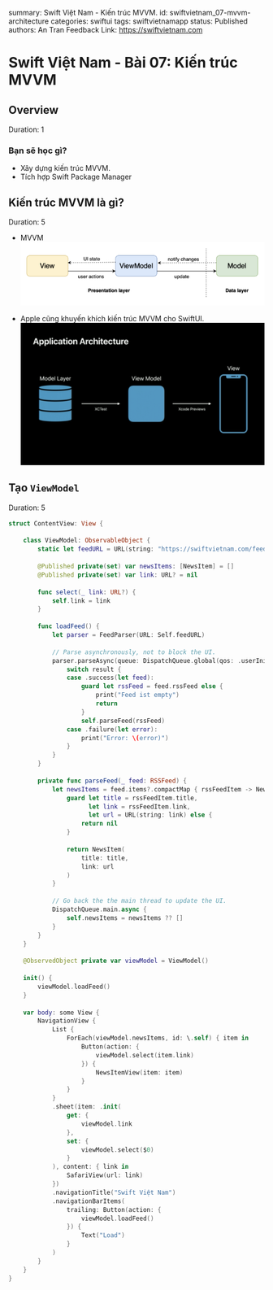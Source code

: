 summary: Swift Việt Nam - Kiến trúc MVVM.
id: swiftvietnam_07-mvvm-architecture
categories: swiftui
tags: swiftvietnamapp
status: Published
authors: An Tran
Feedback Link: https://swiftvietnam.com

# Swift Việt Nam - Bài 07: Kiến trúc MVVM
<!-- ------------------------ -->
## Overview
Duration: 1

### Bạn sẽ học gì?
- Xây dựng kiến trúc MVVM.
- Tích hợp Swift Package Manager

<!-- ------------------------ -->
## Kiến trúc MVVM là gì? 
Duration: 5

- MVVM
![07_01_mvvm_pattern](assets/07/07_01_mvvm_pattern.png) 

- Apple cũng khuyến khích kiến trúc MVVM cho SwiftUI.
![07_02_mvvm_swiftui](assets/07/07_02_mvvm_swiftui.png) 

<!-- ------------------------ -->
## Tạo `ViewModel`
Duration: 5

```swift
struct ContentView: View {

    class ViewModel: ObservableObject {
        static let feedURL = URL(string: "https://swiftvietnam.com/feed.rss")!

        @Published private(set) var newsItems: [NewsItem] = []
        @Published private(set) var link: URL? = nil

        func select(_ link: URL?) {
            self.link = link
        }

        func loadFeed() {
            let parser = FeedParser(URL: Self.feedURL)

            // Parse asynchronously, not to block the UI.
            parser.parseAsync(queue: DispatchQueue.global(qos: .userInitiated)) { result in
                switch result {
                case .success(let feed):
                    guard let rssFeed = feed.rssFeed else {
                        print("Feed ist empty")
                        return
                    }
                    self.parseFeed(rssFeed)
                case .failure(let error):
                    print("Error: \(error)")
                }
            }
        }

        private func parseFeed(_ feed: RSSFeed) {
            let newsItems = feed.items?.compactMap { rssFeedItem -> NewsItem? in
                guard let title = rssFeedItem.title,
                      let link = rssFeedItem.link,
                      let url = URL(string: link) else {
                    return nil
                }

                return NewsItem(
                    title: title,
                    link: url
                )
            }

            // Go back the the main thread to update the UI.
            DispatchQueue.main.async {
                self.newsItems = newsItems ?? []
            }
        }
    }

    @ObservedObject private var viewModel = ViewModel()

    init() {
        viewModel.loadFeed()
    }

    var body: some View {
        NavigationView {
            List {
                ForEach(viewModel.newsItems, id: \.self) { item in
                    Button(action: {
                        viewModel.select(item.link)
                    }) {
                        NewsItemView(item: item)
                    }
                }
            }
            .sheet(item: .init(
                get: {
                    viewModel.link
                },
                set: {
                    viewModel.select($0)
                }
            ), content: { link in
                SafariView(url: link)
            })
            .navigationTitle("Swift Việt Nam")
            .navigationBarItems(
                trailing: Button(action: {
                    viewModel.loadFeed()
                }) {
                    Text("Load")
                }
            )
        }
    }
}
```